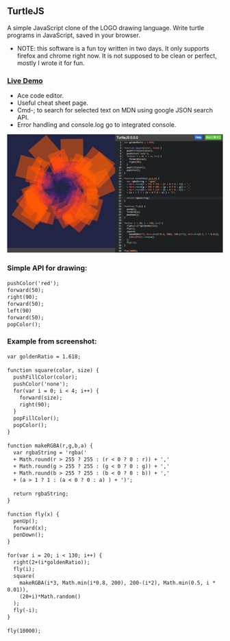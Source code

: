 ## TurtleJS

A simple JavaScript clone of the LOGO drawing language. Write turtle programs in JavaScript,
saved in your browser.

 * NOTE:  this software is a fun toy written in two days. It only supports firefox and chrome right now. It is not supposed to be clean or perfect, mostly I wrote it for fun.

### [Live Demo](http://forestjohnson.github.io/TurtleJS/)

* Ace code editor.
* Useful cheat sheet page.
* Cmd-; to search for selected text on MDN using google JSON search API.
* Error handling and console.log go to integrated console.

![screenshot](TurtleJS.png)

### Simple API for drawing:
```
pushColor('red');
forward(50);
right(90);
forward(50);
left(90)
forward(50);
popColor();
```


### Example from screenshot:

```
var goldenRatio = 1.618;

function square(color, size) {
  pushFillColor(color);
  pushColor('none');
  for(var i = 0; i < 4; i++) {
    forward(size);
    right(90);
  }
  popFillColor();
  popColor();
}

function makeRGBA(r,g,b,a) {
  var rgbaString = 'rgba('
  + Math.round(r > 255 ? 255 : (r < 0 ? 0 : r)) + ','
  + Math.round(g > 255 ? 255 : (g < 0 ? 0 : g)) + ','
  + Math.round(b > 255 ? 255 : (b < 0 ? 0 : b)) + ','
  + (a > 1 ? 1 : (a < 0 ? 0 : a) ) + ')';

  return rgbaString;
}

function fly(x) {
  penUp();
  forward(x);
  penDown();
}

for(var i = 20; i < 130; i++) {
  right(2+(i*goldenRatio));
  fly(i);
  square(
    makeRGBA(i*3, Math.min(i*0.8, 200), 200-(i*2), Math.min(0.5, i * 0.01)),
    (20+i)*Math.random()
  );
  fly(-i);
}

fly(10000);
```
